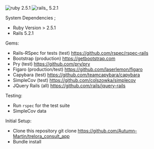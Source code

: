 ![ruby 2.5.1](https://img.shields.io/badge/ruby-2.5.1-red.svg)
![rails_ 5.2.1](https://img.shields.io/badge/rails_-5.2.1-blue.svg)

System Dependencies ;
 - Ruby Version > 2.5.1
 - Rails 5.2.1

Gems:
 - Rails-RSpec for tests (test) 
https://github.com/rspec/rspec-rails
 - Bootstrap (production) 
https://getbootstrap.com
 - Pry (test) 
 https://github.com/pry/pry
 - Figaro (production/test) 
 https://github.com/laserlemon/figaro
 - Capybara (test) 
 https://github.com/teamcapybara/capybara
 - SimpleCov (test) 
 https://github.com/colszowka/simplecov
 - JQuery Rails (all) 
 https://github.com/rails/jquery-rails

Testing:
 - Run `rspec` for the test suite
 - SimpleCov data

Initial Setup:
 - Clone this repository git clone https://github.com/Autumn-Martin/trelora_consult_app
 - Bundle install
